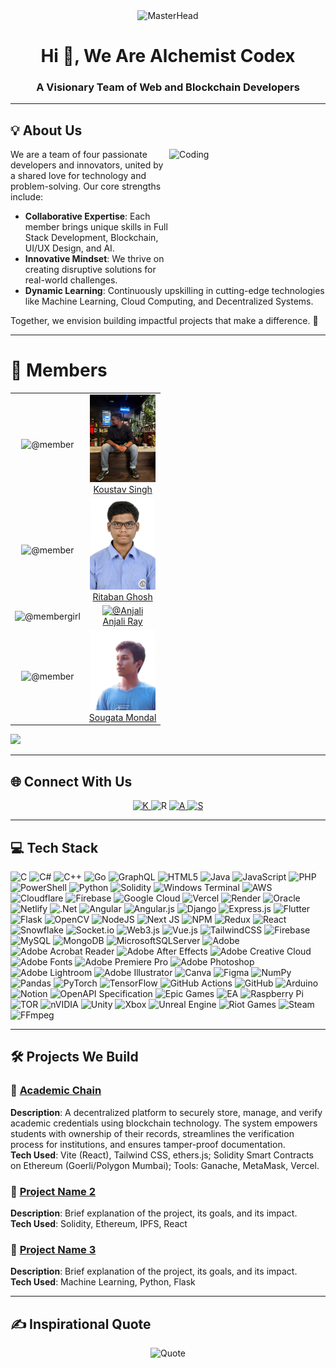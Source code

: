 <div align="center">
  <img src="https://i.pinimg.com/originals/36/2d/5c/362d5c55859146c0c7debfca296ad321.gif" alt="MasterHead">
</div>


<h1 align="center">Hi 👋, We Are Alchemist Codex</h1>
<h3 align="center">A Visionary Team of Web and Blockchain Developers</h3>

---

## 💡 About Us

<img align="right" alt="Coding" width="250" height="200" src="https://media.giphy.com/media/qgQUggAC3Pfv687qPC/giphy.gif">

We are a team of four passionate developers and innovators, united by a shared love for technology and problem-solving. Our core strengths include:

- **Collaborative Expertise**: Each member brings unique skills in Full Stack Development, Blockchain, UI/UX Design, and AI.
- **Innovative Mindset**: We thrive on creating disruptive solutions for real-world challenges.
- **Dynamic Learning**: Continuously upskilling in cutting-edge technologies like Machine Learning, Cloud Computing, and Decentralized Systems.

Together, we envision building impactful projects that make a difference. 🚀

---

# 💫 Members

<table>
  <tbody>
    <tr>
      <td align="center">
        <img src="https://img.icons8.com/?size=100&id=aJPLw-4jUCR3&format=png&color=000000" alt="@member">
      </td>
      <td align="center">
        <a href="https://github.com/koustavx08" target="_blank" rel="nofollow">
          <img src="images/koustav.jpg" width="105" alt="@Koustav" style="max-width:100%;"><br/>Koustav Singh
        </a>
      </td>
    </tr>
    <tr>
      <td align="center">
        <img src="https://img.icons8.com/?size=100&id=aJPLw-4jUCR3&format=png&color=000000" alt="@member">
      </td>
      <td align="center">
        <a href="https://github.com/ritaban06" target="_blank" rel="nofollow">
          <img src="images/ritaban.jpg" width="105" alt="@Member2" style="max-width:100%;"><br/>Ritaban Ghosh
        </a>
      </td>
    </tr>
    <tr>
      <td align="center">
        <img src="https://img.icons8.com/?size=100&id=UF--CfaVggaW&format=png&color=000000" alt="@membergirl">
      </td>
      <td align="center">
        <a href="https://github.com/AnjaliRayyy" target="_blank" rel="nofollow">
          <img src="images/" width="105" alt="@Anjali" style="max-width:100%;"><br/>Anjali Ray
        </a>
      </td>
    </tr>
    <tr>
      <td align="center">
        <img src="https://img.icons8.com/?size=100&id=aJPLw-4jUCR3&format=png&color=000000" alt="@member">
      </td>
      <td align="center">
        <a href="https://github.com/Kisuke-Urahara-Code-Whiz" target="_blank" rel="nofollow">
          <img src="images/sougata.png" width="105" alt="@Sougata" style="max-width:100%;"><br/>Sougata Mondal
        </a>
      </td>
    </tr>
  </tbody>
</table>

 ![](https://www.animatedimages.org/data/media/562/animated-line-image-0381.gif)

---

## 🌐 Connect With Us

<p align="center">
<a href="https://linktr.ee/koustaavs" target="blank"><img src="https://img.icons8.com/?size=100&id=111032&format=png&color=767fad" alt="K" width="40"/>
</a>
<a href="https://linktr.ee/ritaban06" target="blank" style="text-decoration: none;"><img src ="https://img.icons8.com/?size=100&id=111046&format=png&color=767fad" alt="R" width="40">
</a>
<a href="https://linktr.ee/rayyyanjali" target="blank"><img src="https://img.icons8.com/?size=100&id=38670&format=png&color=767fad" alt="A" width="40"/>
</a>
<a href="https://linktr.ee/member4" target="blank"><img src="https://img.icons8.com/?size=100&id=111048&format=png&color=767fad" alt="S" width="40"/></a>
</p>

---

## 💻 Tech Stack

![C](https://img.shields.io/badge/c-%2300599C.svg?style=plastic&logo=c&logoColor=white)
![C#](https://img.shields.io/badge/c%23-%23239120.svg?style=plastic&logo=csharp&logoColor=white)
![C++](https://img.shields.io/badge/c++-%2300599C.svg?style=plastic&logo=c%2B%2B&logoColor=white)
![Go](https://img.shields.io/badge/go-%2300ADD8.svg?style=plastic&logo=go&logoColor=white)
![GraphQL](https://img.shields.io/badge/-GraphQL-E10098?style=plastic&logo=graphql&logoColor=white)
![HTML5](https://img.shields.io/badge/html5-%23E34F26.svg?style=plastic&logo=html5&logoColor=white)
![Java](https://img.shields.io/badge/java-%23ED8B00.svg?style=plastic&logo=openjdk&logoColor=white)
![JavaScript](https://img.shields.io/badge/javascript-%23323330.svg?style=plastic&logo=javascript&logoColor=%23F7DF1E)
![PHP](https://img.shields.io/badge/php-%23777BB4.svg?style=plastic&logo=php&logoColor=white)
![PowerShell](https://img.shields.io/badge/PowerShell-%235391FE.svg?style=plastic&logo=powershell&logoColor=white)
![Python](https://img.shields.io/badge/python-3670A0?style=plastic&logo=python&logoColor=ffdd54)
![Solidity](https://img.shields.io/badge/Solidity-%23363636.svg?style=plastic&logo=solidity&logoColor=white)
![Windows Terminal](https://img.shields.io/badge/Windows%20Terminal-%234D4D4D.svg?style=plastic&logo=windows-terminal&logoColor=white)
![AWS](https://img.shields.io/badge/AWS-%23FF9900.svg?style=plastic&logo=amazon-aws&logoColor=white)
![Cloudflare](https://img.shields.io/badge/Cloudflare-F38020?style=plastic&logo=Cloudflare&logoColor=white)
![Firebase](https://img.shields.io/badge/firebase-%23039BE5.svg?style=plastic&logo=firebase)
![Google Cloud](https://img.shields.io/badge/GoogleCloud-%234285F4.svg?style=plastic&logo=google-cloud&logoColor=white)
![Vercel](https://img.shields.io/badge/vercel-%23000000.svg?style=plastic&logo=vercel&logoColor=white)
![Render](https://img.shields.io/badge/Render-%46E3B7.svg?style=plastic&logo=render&logoColor=white)
![Oracle](https://img.shields.io/badge/Oracle-F80000?style=plastic&logo=oracle&logoColor=white)
![Netlify](https://img.shields.io/badge/netlify-%23000000.svg?style=plastic&logo=netlify&logoColor=#00C7B7)
![.Net](https://img.shields.io/badge/.NET-5C2D91?style=plastic&logo=.net&logoColor=white)
![Angular](https://img.shields.io/badge/angular-%23DD0031.svg?style=plastic&logo=angular&logoColor=white)
![Angular.js](https://img.shields.io/badge/angular.js-%23E23237.svg?style=plastic&logo=angularjs&logoColor=white)
![Django](https://img.shields.io/badge/django-%23092E20.svg?style=plastic&logo=django&logoColor=white)
![Express.js](https://img.shields.io/badge/express.js-%23404d59.svg?style=plastic&logo=express&logoColor=%2361DAFB)
![Flutter](https://img.shields.io/badge/Flutter-%2302569B.svg?style=plastic&logo=Flutter&logoColor=white)
![Flask](https://img.shields.io/badge/flask-%23000.svg?style=plastic&logo=flask&logoColor=white)
![OpenCV](https://img.shields.io/badge/opencv-%23white.svg?style=plastic&logo=opencv&logoColor=white)
![NodeJS](https://img.shields.io/badge/node.js-6DA55F?style=plastic&logo=node.js&logoColor=white)
![Next JS](https://img.shields.io/badge/Next-black?style=plastic&logo=next.js&logoColor=white)
![NPM](https://img.shields.io/badge/NPM-%23CB3837.svg?style=plastic&logo=npm&logoColor=white)
![Redux](https://img.shields.io/badge/redux-%23593d88.svg?style=plastic&logo=redux&logoColor=white)
![React](https://img.shields.io/badge/react-%2320232a.svg?style=plastic&logo=react&logoColor=%2361DAFB)
![Snowflake](https://img.shields.io/badge/snowflake-%2329B5E8.svg?style=plastic&logo=snowflake&logoColor=white)
![Socket.io](https://img.shields.io/badge/Socket.io-black?style=plastic&logo=socket.io&badgeColor=010101)
![Web3.js](https://img.shields.io/badge/web3.js-F16822?style=plastic&logo=web3.js&logoColor=white)
![Vue.js](https://img.shields.io/badge/vue.js-%2335495e.svg?style=plastic&logo=vuedotjs&logoColor=%234FC08D)
![TailwindCSS](https://img.shields.io/badge/tailwindcss-%2338B2AC.svg?style=plastic&logo=tailwind-css&logoColor=white)
![Firebase](https://img.shields.io/badge/firebase-a08021?style=plastic&logo=firebase&logoColor=ffcd34)
![MySQL](https://img.shields.io/badge/mysql-4479A1.svg?style=plastic&logo=mysql&logoColor=white)
![MongoDB](https://img.shields.io/badge/MongoDB-%234ea94b.svg?style=plastic&logo=mongodb&logoColor=white)
![MicrosoftSQLServer](https://img.shields.io/badge/Microsoft%20SQL%20Server-CC2927?style=plastic&logo=microsoft%20sql%20server&logoColor=white)
![Adobe](https://img.shields.io/badge/adobe-%23FF0000.svg?style=plastic&logo=adobe&logoColor=white)
![Adobe Acrobat Reader](https://img.shields.io/badge/Adobe%20Acrobat%20Reader-EC1C24.svg?style=plastic&logo=Adobe%20Acrobat%20Reader&logoColor=white)
![Adobe After Effects](https://img.shields.io/badge/Adobe%20After%20Effects-9999FF.svg?style=plastic&logo=Adobe%20After%20Effects&logoColor=white)
![Adobe Creative Cloud](https://img.shields.io/badge/Adobe%20Creative%20Cloud-DA1F26.svg?style=plastic&logo=Adobe%20Creative%20Cloud&logoColor=white)
![Adobe Fonts](https://img.shields.io/badge/Adobe%20Fonts-000B1D.svg?style=plastic&logo=Adobe%20Fonts&logoColor=white)
![Adobe Premiere Pro](https://img.shields.io/badge/Adobe%20Premiere%20Pro-9999FF.svg?style=plastic&logo=Adobe%20Premiere%20Pro&logoColor=white)
![Adobe Photoshop](https://img.shields.io/badge/adobe%20photoshop-%2331A8FF.svg?style=plastic&logo=adobe%20photoshop&logoColor=white)
![Adobe Lightroom](https://img.shields.io/badge/Adobe%20Lightroom-31A8FF.svg?style=plastic&logo=Adobe%20Lightroom&logoColor=white)
![Adobe Illustrator](https://img.shields.io/badge/adobe%20illustrator-%23FF9A00.svg?style=plastic&logo=adobe%20illustrator&logoColor=white)
![Canva](https://img.shields.io/badge/Canva-%2300C4CC.svg?style=plastic&logo=Canva&logoColor=white)
![Figma](https://img.shields.io/badge/figma-%23F24E1E.svg?style=plastic&logo=figma&logoColor=white)
![NumPy](https://img.shields.io/badge/numpy-%23013243.svg?style=plastic&logo=numpy&logoColor=white)
![Pandas](https://img.shields.io/badge/pandas-%23150458.svg?style=plastic&logo=pandas&logoColor=white)
![PyTorch](https://img.shields.io/badge/PyTorch-%23EE4C2C.svg?style=plastic&logo=PyTorch&logoColor=white)
![TensorFlow](https://img.shields.io/badge/TensorFlow-%23FF6F00.svg?style=plastic&logo=TensorFlow&logoColor=white)
![GitHub Actions](https://img.shields.io/badge/github%20actions-%232671E5.svg?style=plastic&logo=githubactions&logoColor=white)
![GitHub](https://img.shields.io/badge/github-%23121011.svg?style=plastic&logo=github&logoColor=white)
![Arduino](https://img.shields.io/badge/-Arduino-00979D?style=plastic&logo=Arduino&logoColor=white)
![Notion](https://img.shields.io/badge/Notion-%23000000.svg?style=plastic&logo=notion&logoColor=white)
![OpenAPI Specification](https://img.shields.io/badge/openapiinitiative-%23000000.svg?style=plastic&logo=openapiinitiative&logoColor=white)
![Epic Games](https://img.shields.io/badge/epicgames-%23313131.svg?style=plastic&logo=epicgames&logoColor=white)
![EA](https://img.shields.io/badge/ea-%23000000.svg?style=plastic&logo=ea&logoColor=white)
![Raspberry Pi](https://img.shields.io/badge/-Raspberry_Pi-C51A4A?style=plastic&logo=Raspberry-Pi)
![TOR](https://img.shields.io/badge/tor-%237E4798.svg?style=plastic&logo=tor-project&logoColor=white)
![nVIDIA](https://img.shields.io/badge/nVIDIA-%2376B900.svg?style=plastic&logo=nVIDIA&logoColor=white)
![Unity](https://img.shields.io/badge/unity-%23000000.svg?style=plastic&logo=unity&logoColor=white)
![Xbox](https://img.shields.io/badge/xbox-%23107C10.svg?style=plastic&logo=xbox&logoColor=white)
![Unreal Engine](https://img.shields.io/badge/unrealengine-%23313131.svg?style=plastic&logo=unrealengine&logoColor=white)
![Riot Games](https://img.shields.io/badge/riotgames-D32936.svg?style=plastic&logo=riotgames&logoColor=white)
![Steam](https://img.shields.io/badge/steam-%23000000.svg?style=plastic&logo=steam&logoColor=white)
![FFmpeg](https://shields.io/badge/FFmpeg-%23171717.svg?logo=ffmpeg&style=plastic&labelColor=171717&logoColor=5cb85c)

---

## 🛠️ Projects We Build

### 🔗 [Academic Chain](https://github.com/Alchemist-Codex/blockchain-education)

**Description**: A decentralized platform to securely store, manage, and verify academic credentials using blockchain technology. The system empowers students with ownership of their records, streamlines the verification process for institutions, and ensures tamper-proof documentation.  
**Tech Used**: Vite (React), Tailwind CSS, ethers.js; Solidity Smart Contracts on Ethereum (Goerli/Polygon Mumbai); Tools: Ganache, MetaMask, Vercel.

### 🔗 [Project Name 2](#)

**Description**: Brief explanation of the project, its goals, and its impact.  
**Tech Used**: Solidity, Ethereum, IPFS, React

### 🔗 [Project Name 3](#)

**Description**: Brief explanation of the project, its goals, and its impact.  
**Tech Used**: Machine Learning, Python, Flask

---

## ✍️ Inspirational Quote

<p align="center">
<img src="https://quotes-github-readme.vercel.app/api?type=horizontal&theme=tokyonight" alt="Quote">
</p>
